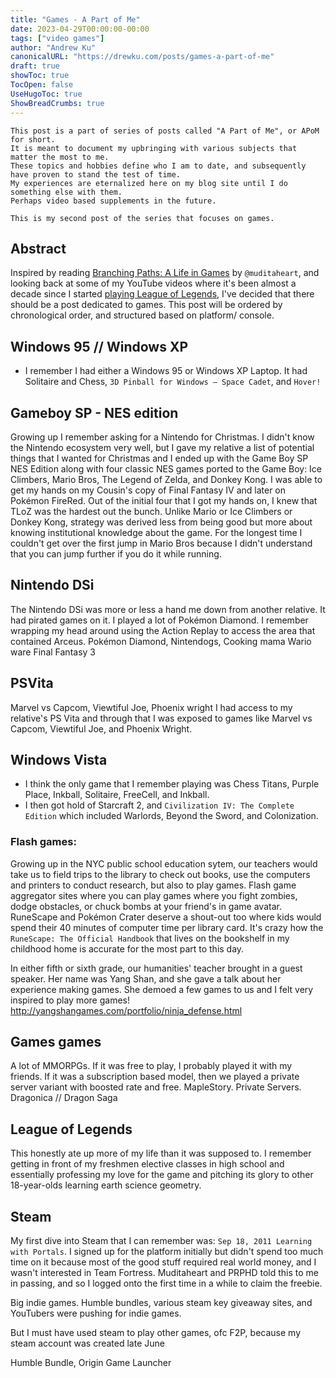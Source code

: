 ```yaml
---
title: "Games - A Part of Me"
date: 2023-04-29T00:00:00-00:00
tags: ["video games"]
author: "Andrew Ku"
canonicalURL: "https://drewku.com/posts/games-a-part-of-me"
draft: true
showToc: true
TocOpen: false
UseHugoToc: true
ShowBreadCrumbs: true
---
```


```
This post is a part of series of posts called "A Part of Me", or APoM for short.
It is meant to document my upbringing with various subjects that matter the most to me. 
These topics and hobbies define who I am to date, and subsequently have proven to stand the test of time. 
My experiences are eternalized here on my blog site until I do something else with them.
Perhaps video based supplements in the future. 

This is my second post of the series that focuses on games.
```

## Abstract
Inspired by reading [Branching Paths: A Life in Games](https://muditaheart.itch.io/branching-paths-a-life-in-games) by `@muditaheart`, and looking back at some of my YouTube videos where it's been almost a decade since I started [playing League of Legends](https://www.youtube.com/watch?v=o8WJ4AI7Dwo), I've decided that there should be a post dedicated to games. This post will be ordered by chronological order, and structured based on platform/ console. 

## Windows 95 // Windows XP
- I remember I had either a Windows 95 or Windows XP Laptop. It had Solitaire and Chess, `3D Pinball for Windows – Space Cadet`, and `Hover!` 

## Gameboy SP - NES edition
Growing up I remember asking for a Nintendo for Christmas. I didn't know the Nintendo ecosystem very well, but I gave my relative a list of potential things that I wanted for Christmas and I ended up with the Game Boy SP NES Edition along with four classic NES games ported to the Game Boy: Ice Climbers, Mario Bros, The Legend of Zelda, and Donkey Kong. I was able to get my hands on my Cousin's copy of Final Fantasy IV and later on Pokémon FireRed. Out of the initial four that I got my hands on, I knew that TLoZ was the hardest out the bunch. Unlike Mario or Ice Climbers or Donkey Kong, strategy was derived less from being good but more about knowing institutional knowledge about the game. For the longest time I couldn't get over the first jump in Mario Bros because I didn't understand that you can jump further if you do it while running. 


## Nintendo DSi 
The Nintendo DSi was more or less a hand me down from another relative. It had pirated games on it. I played a lot of Pokémon Diamond. I remember wrapping my head around using the Action Replay to access the area that contained Arceus. 
Pokémon Diamond, Nintendogs, Cooking mama
Wario ware
Final Fantasy 3

## PSVita 
Marvel vs Capcom, Viewtiful Joe, Phoenix wright 
I had access to my relative's PS Vita and through that I was exposed to games like Marvel vs Capcom, Viewtiful Joe, and Phoenix Wright. 

## Windows Vista
- I think the only game that I remember playing was Chess Titans, Purple Place, Inkball, Solitaire, FreeCell, and Inkball. 
- I then got hold of Starcraft 2, and `Civilization IV: The Complete Edition` which included Warlords, Beyond the Sword, and Colonization. 

### Flash games:
Growing up in the NYC public school education sytem, our teachers would take us to field trips to the library to check out books, use the computers and printers to conduct research, but also to play games. Flash game aggregator sites where you can play games where you fight zombies, dodge obstacles, or chuck bombs at your friend's in game avatar. RuneScape and Pokémon Crater deserve a shout-out too where kids would spend their 40 minutes of computer time per library card. It's crazy how the `RuneScape: The Official Handbook` that lives on the bookshelf in my childhood home is accurate for the most part to this day. 

In either fifth or sixth grade, our humanities' teacher brought in a guest speaker. Her name was Yang Shan, and she gave a talk about her experience making games. She demoed a few games to us and I felt very inspired to play more games!
http://yangshangames.com/portfolio/ninja_defense.html 

## Games games
A lot of MMORPGs. If it was free to play, I probably played it with my friends. If it was a subscription based model, then we played a private server variant with boosted rate and free. 
MapleStory.
Private Servers. 
Dragonica // Dragon Saga

## League of Legends
This honestly ate up more of my life than it was supposed to. I remember getting in front of my freshmen elective classes in high school and essentially professing my love for the game and pitching its glory to other 18-year-olds learning earth science geometry. 

## Steam 
My first dive into Steam that I can remember was: `Sep 18, 2011	Learning with Portals`. I signed up for the platform initially but didn't spend too much time on it because most of the good stuff required real world money, and I wasn't interested in Team Fortress. Muditaheart and PRPHD told this to me in passing, and so I logged onto the first time in a while to claim the freebie. 

Big indie games. Humble bundles, various steam key giveaway sites, and YouTubers were pushing for indie games. 

But I must have used steam to play other games, ofc F2P, because my steam account was created late June

Humble Bundle, Origin Game Launcher
